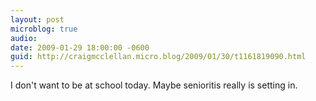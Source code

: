```yaml
---
layout: post
microblog: true
audio: 
date: 2009-01-29 18:00:00 -0600
guid: http://craigmcclellan.micro.blog/2009/01/30/t1161819090.html
---
```

I don't want to be at school today.  Maybe senioritis really is setting in.
